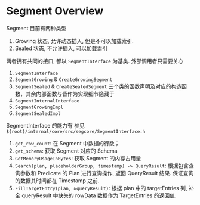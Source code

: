 # Segment Overview 
Segment 目前有两种类型
1. Growing 状态, 允许动态插入, 但是不可以加载索引. 
2. Sealed 状态, 不允许插入, 可以加载索引

两者拥有共同的接口, 都以 `SegmentInterface` 为基类. 外部调用者只需要关心 
1. `SegmentInterface` 
2. `SegmentGrowing` & `CreateGrowingSegment`
3. `SegmentSealed` & `CreateSealedSegment`
三个类的函数声明及对应的构造函数，其余内部函数与皆作为实现细节隐藏于
1. `SegmentInternalInterface`
2. `SegmentGrowingImpl`
3. `SegmentSealedImpl`

SegmentInterface 的能力有 参见`${root}/internal/core/src/segcore/SegmentInterface.h`
1. `get_row_count`: 在 Segment 中数据的行数；
2. `get_schema`: 获取 Segment 对应的 Schema
3. `GetMemoryUsageInBytes`: 获取 Segment 的内存占用量
4. `Search(plan, placeholderGroup, timestamp) -> QueryResult`: 根据包含查询参数和 Predicate 的 Plan 进行查询操作, 返回 QueryResult 结果. 保证查询的数据其时间都在 Timestamp 之前. 
5. `FillTargetEntry(plan, &queryResult)`: 根据 plan 中的 targetEntries 列, 补全 queryResult 中缺失的 rowData 数据作为 TargetEntries 的返回值. 

